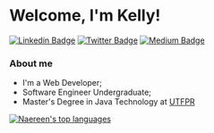 # Welcome, I'm Kelly!

[![Linkedin Badge](https://img.shields.io/badge/LinkedIn-0077B5?style=for-the-badge&logo=linkedin&logoColor=white&link=https://www.linkedin.com/in/kedecastro/)](https://www.linkedin.com/in/castrokelly/)
[![Twitter Badge](https://img.shields.io/badge/Twitter-1DA1F2?style=for-the-badge&logo=twitter&logoColor=white&link=https://twitter.com/kedecastro)](https://twitter.com/kedecastro)
[![Medium Badge](https://img.shields.io/badge/Medium-12100E?style=for-the-badge&logo=medium&logoColor=white&link=https://medium.com/@kellydecastro)](https://kellydecastro.medium.com/)

### About me
- I'm a Web Developer;
- Software Engineer Undergraduate;
- Master's Degree in Java Technology at [UTFPR](http://pos-graduacao-ead.cp.utfpr.edu.br/java/)

[![Naereen's top languages](https://github-readme-stats.vercel.app/api/top-langs/?username=kedecastro&layout=compact&langs_count=7&theme=dracula)](https://github.com/kedecastro/github-readme-stats)
